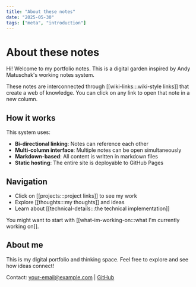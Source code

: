 ```yaml
---
title: "About these notes"
date: "2025-05-30"
tags: ["meta", "introduction"]
---
```


# About these notes

Hi! Welcome to my portfolio notes. This is a digital garden inspired by Andy Matuschak's working notes system.

These notes are interconnected through [[wiki-links:::wiki-style links]] that create a web of knowledge. You can click on any link to open that note in a new column.

## How it works

This system uses:
- **Bi-directional linking**: Notes can reference each other
- **Multi-column interface**: Multiple notes can be open simultaneously
- **Markdown-based**: All content is written in markdown files
- **Static hosting**: The entire site is deployable to GitHub Pages

## Navigation

- Click on [[projects:::project links]] to see my work
- Explore [[thoughts:::my thoughts]] and ideas
- Learn about [[technical-details:::the technical implementation]]

You might want to start with [[what-im-working-on:::what I'm currently working on]].

## About me

This is my digital portfolio and thinking space. Feel free to explore and see how ideas connect!

Contact: [your-email@example.com](mailto:your-email@example.com) | [GitHub](https://github.com/yourusername)
